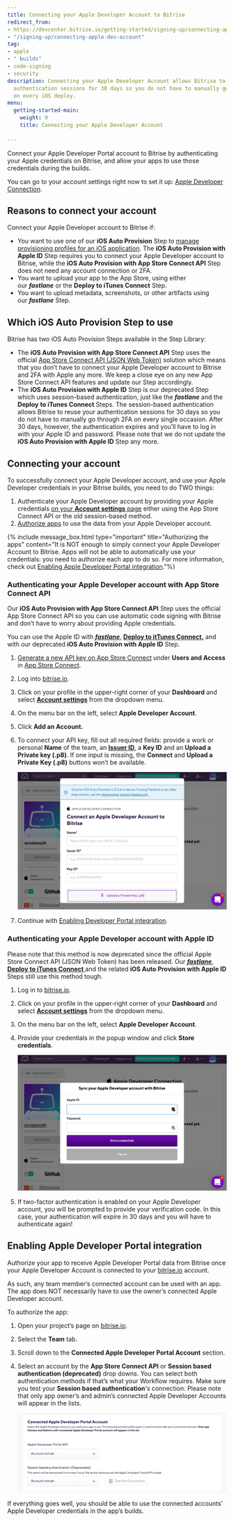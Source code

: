 ```yaml
---
title: Connecting your Apple Developer Account to Bitrise
redirect_from:
- https://devcenter.bitrise.io/getting-started/signing-up/connecting-apple-dev-account/
- "/signing-up/connecting-apple-dev-account"
tag:
- apple
- " builds"
- code-signing
- security
description: Connecting your Apple Developer Account allows Bitrise to reuse your
  authentication sessions for 30 days so you do not have to manually go through 2FA
  on every iOS deploy.
menu:
  getting-started-main:
    weight: 9
    title: Connecting your Apple Developer Account

---
```

Connect your Apple Developer Portal account to Bitrise by authenticating your Apple credentials on Bitrise, and allow your apps to use those credentials during the builds.

You can go to your account settings right now to set it up: [Apple Developer Connection](https://app.bitrise.io/me/profile#/apple_developer_account).

## Reasons to connect your account

Connect your Apple Developer account to Bitrise if:

* You want to use one of our **iOS Auto Provision** Step to [manage provisioning profiles for an iOS application](https://devcenter.bitrise.io/code-signing/ios-code-signing/ios-auto-provisioning/). The **iOS Auto Provision with Apple ID** Step requires you to connect your Apple Developer account to Bitrise, while the **iOS Auto Provision with App Store Connect API** Step does not need any account connection or 2FA.
* You want to upload your app to the App Store, using either our **_fastlane_** or the **Deploy to iTunes Connect** Step.
* You want to upload metadata, screenshots, or other artifacts using our **_fastlane_** Step.

## Which iOS Auto Provision Step to use

Bitrise has two iOS Auto Provision Steps available in the Step Library:

* The **iOS Auto Provision with App Store Connect API** Step uses the official [App Store Connect API (JSON Web Token)](https://developer.apple.com/documentation/appstoreconnectapi/generating_tokens_for_api_requests) solution which means that you don’t have to connect your Apple Developer account to Bitrise and 2FA with Apple any more. We keep a close eye on any new App Store Connect API features and update our Step accordingly.
* The **iOS Auto Provision with Apple ID** Step is our deprecated Step which uses session-based authentication, just like the **_fastlane_** and the **Deploy** **to iTunes Connect** Steps. The session-based authentication allows Bitrise to reuse your authentication sessions for 30 days so you do not have to manually go through 2FA on every single occasion. After 30 days, however, the authentication expires and you’ll have to log in with your Apple ID and password. Please note that we do not update the **iOS Auto Provision with Apple ID** Step any more.

## Connecting your account

To successfully connect your Apple Developer account, and use your Apple Developer credentials in your Bitrise builds, you need to do TWO things:

1. Authenticate your Apple Developer account by providing your Apple credentials [on your **Account settings** page](https://app.bitrise.io/me/profile#/apple_developer_account) either using the App Store Connect API or the old session-based method.
2. [Authorize apps](/getting-started/connecting-apple-dev-account/#enabling-apple-developer-portal-integration) to use the data from your Apple Developer account.

{% include message_box.html type="important" title="Authorizing the apps" content="It is NOT enough to simply connect your Apple Developer Account to Bitrise. Apps will not be able to automatically use your credentials: you need to authorize each app to do so. For more information, check out [Enabling Apple Developer Portal integration](/getting-started/connecting-apple-dev-account/#enabling-apple-developer-portal-integration)."%}

### Authenticating your Apple Developer account with App Store Connect API

Our **iOS Auto Provision with App Store Connect API** Step uses the official App Store Connect API so you can use automatic code signing with Bitrise and don’t have to worry about providing Apple credentials.

You can use the Apple ID with [**_fastlane_**](https://www.bitrise.io/integrations/steps/fastlane), [**Deploy to itTunes Connect**](https://www.bitrise.io/integrations/steps/deploy-to-itunesconnect-deliver)**,** and with our deprecated **iOS Auto Provision with Apple ID** Step.

1. [Generate a new API key on App Store Connect](https://developer.apple.com/documentation/appstoreconnectapi/creating_api_keys_for_app_store_connect_api) under **Users and Access** in [App Store Connect](https://appstoreconnect.apple.com/login).
2. Log into [bitrise.io](https://www.bitrise.io/).
3. Click on your profile in the upper-right corner of your **Dashboard** and select [**Account settings**](https://app.bitrise.io/me/profile#/overview) from the dropdown menu.
4. On the menu bar on the left, select **Apple Developer Account**.
5. Click **Add an Account.**
6. To connect your API key, fill out all required fields: provide a work or personal **Name** of the team, an [**Issuer ID**](https://developer.apple.com/documentation/appstoreconnectapi/generating_tokens_for_api_requests), a **Key ID** and an **Upload a Private key (.p8)**. If one input is missing, the **Connect** and **Upload a Private Key (.p8)** buttons won’t be available.

   ![](/img/appstoreconnectapi-addanaccount.jpg)
7. Continue with [Enabling Developer Portal integration](/getting-started/connecting-apple-dev-account/#enabling-apple-developer-portal-integration).

### Authenticating your Apple Developer account with Apple ID

Please note that this method is now deprecated since the official Apple Store Connect API (JSON Web Token) has been released. Our [**_fastlane_**](https://www.bitrise.io/integrations/steps/fastlane), [**Deploy to iTunes Connect** ](https://www.bitrise.io/integrations/steps/deploy-to-bitrise-io)and the related **iOS Auto Provision with Apple ID** Steps still use this method tough.

1. Log in to [bitrise.io](https://www.bitrise.io/).
2. Click on your profile in the upper-right corner of your **Dashboard** and select [**Account settings**](https://app.bitrise.io/me/profile#/overview) from the dropdown menu.
3. On the menu bar on the left, select **Apple Developer Account**.
4. Provide your credentials in the popup window and click **Store credentials**.

   ![](/img/appstoreconnect_sessionbased.jpg)
5. If two-factor authentication is enabled on your Apple Developer account, you will be prompted to provide your verification code. In this case, your authentication will expire in 30 days and you will have to authenticate again!

## Enabling Apple Developer Portal integration

Authorize your app to receive Apple Developer Portal data from Bitrise once your Apple Developer Account is connected to your [bitrise.io](https://www.bitrise.io/) account.

As such, any team member’s connected account can be used with an app. The app does NOT necessarily have to use the owner’s connected Apple Developer account.

To authorize the app:

1. Open your project’s page on [bitrise.io](https://www.bitrise.io/).
2. Select the **Team** tab.
3. Scroll down to the **Connected Apple Developer Portal Account** section.
4. Select an account by the **App Store Connect API** or **Session based authentication (deprecated)** drop downs. You can select both authentication methods if that’s what your Workflow requires. Make sure you test your **Session based authentication**'s connection. Please note that only app owner’s and admin’s connected Apple Developer Accounts will appear in the lists.

   ![](/img/connected-apple-dev-portal.png)

If everything goes well, you should be able to use the connected accounts’ Apple Developer credentials in the app’s builds.